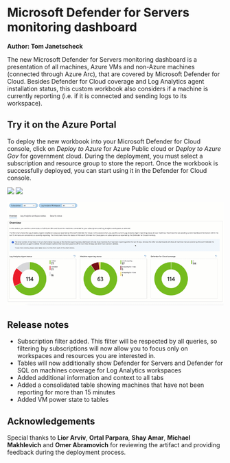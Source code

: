 # Microsoft Defender for Servers monitoring dashboard

**Author: Tom Janetscheck**

The new Microsoft Defender for Servers monitoring dashboard is a presentation of all machines, Azure VMs and non-Azure machines (connected through Azure Arc), that are covered by Microsoft Defender for Cloud. Besides Defender for Cloud coverage and Log Analytics agent installation status, this custom workbook also considers if a machine is currently reporting (i.e. if it is connected and sending logs to its workspace).

## Try it on the Azure Portal

To deploy the new workbook into your Microsoft Defender for Cloud console, click on *Deploy to Azure* for Azure Public cloud or *Deploy to Azure Gov* for government cloud.
During the deployment, you must select a subscription and resource group to store the report. Once the workbook is successfully deployed, you can start using it in the Defender for Cloud console.

<a href="https://aka.ms/AAe4g56" target="_blank"><img src="https://aka.ms/deploytoazurebutton"/></a>
<a href="https://aka.ms/AAe4g57" target="_blank"><img src="https://aka.ms/deploytoazuregovbutton"/></a>

![Dashboard demo](defmon.gif)

## Release notes
* Subscription filter added. This filter will be respected by all queries, so filtering by subscriptions will now allow you to focus only on workspaces and resources you are interested in.
* Tables will now additionally show Defender for Servers and Defender for SQL on machines coverage for Log Analytics workspaces
* Added additional information and context to all tabs
* Added a consolidated table showing machines that have not been reporting for more than 15 minutes
* Added VM power state to tables

## Acknowledgements
Special thanks to **Lior Arviv**, **Ortal Parpara**, **Shay Amar**, **Michael Makhlevich** and **Omer Abramovich** for reviewing the artifact and providing feedback during the deployment process.
